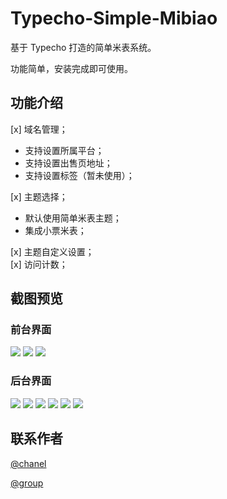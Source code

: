 # Typecho-Simple-Mibiao

基于 Typecho 打造的简单米表系统。

功能简单，安装完成即可使用。

## 功能介绍

[x] 域名管理；
  - 支持设置所属平台；    
  - 支持设置出售页地址；    
  - 支持设置标签（暂未使用）；  
  
[x] 主题选择；  
  - 默认使用简单米表主题；  
  - 集成小票米表；

[x] 主题自定义设置；  
[x] 访问计数；  

## 截图预览

### 前台界面
![](https://image.bmqy.net/upload/tsm1.png)
![](https://image.bmqy.net/upload/tsm2.png)
![](https://image.bmqy.net/upload/xp1.png)

### 后台界面
![](https://image.bmqy.net/upload/tsma1.png)
![](https://image.bmqy.net/upload/tsma2.png)
![](https://image.bmqy.net/upload/tsma3.png)
![](https://image.bmqy.net/upload/tsma4.png)
![](https://image.bmqy.net/upload/tsma5.png)
![](https://image.bmqy.net/upload/tsma6.png)

## 联系作者
[@chanel](https://t.me/tcbmqy)

[@group](https://t.me/tgbmqy)